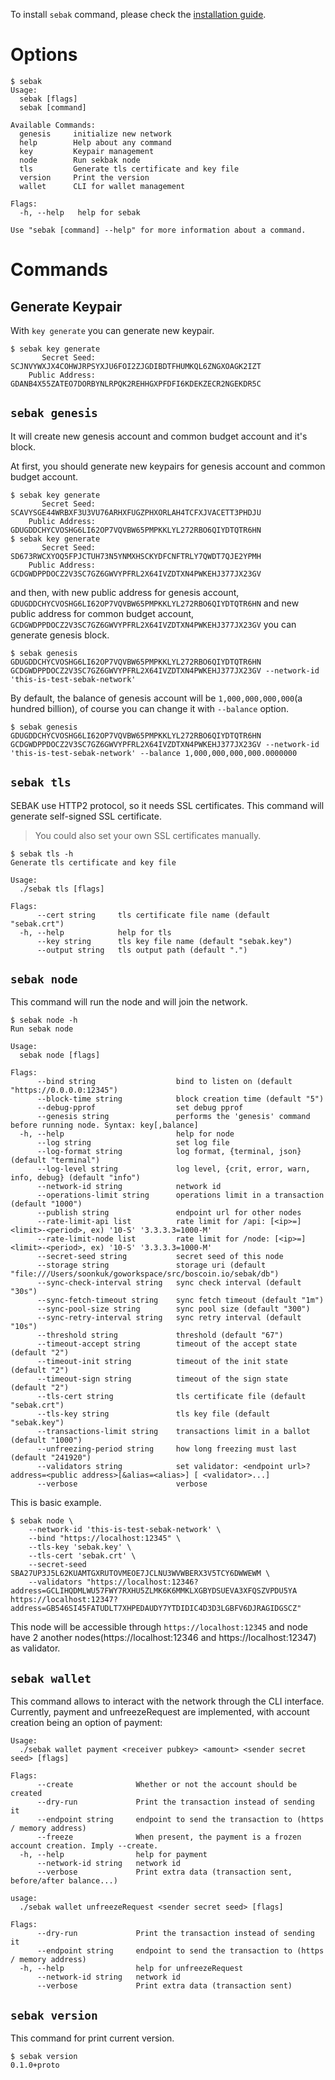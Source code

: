 To install `sebak` command, please check the [installation guide](./sebak_Installation.md).

# Options
```
$ sebak
Usage:
  sebak [flags]
  sebak [command]

Available Commands:
  genesis     initialize new network
  help        Help about any command
  key         Keypair management
  node        Run sekbak node
  tls         Generate tls certificate and key file
  version     Print the version
  wallet      CLI for wallet management

Flags:
  -h, --help   help for sebak

Use "sebak [command] --help" for more information about a command.
```

# Commands
## Generate Keypair

With `key generate` you can generate new keypair.

```
$ sebak key generate
       Secret Seed: SCJNVYWXJX4COHWJRPSYXJU6FOI2ZJGDIBDTFHUMKQL6ZNGXOAGK2IZT
    Public Address: GDANB4X55ZATEO7DORBYNLRPQK2REHHGXPFDFI6KDEKZECR2NGEKDR5C
```

## `sebak genesis`

It will create new genesis account and common budget account and it's block.

At first, you should generate new keypairs for genesis account and common budget account.
```
$ sebak key generate
       Secret Seed: SCAVYSGE44WRBXF3U3VU76ARHXFUGZPHXORLAH4TCFXJVACETT3PHDJU
    Public Address: GDUGDDCHYCVOSHG6LI62OP7VQVBW65PMPKKLYL272RBO6QIYDTQTR6HN
$ sebak key generate
       Secret Seed: SD673RWCXYOQ5FPJCTUH73N5YNMXHSCKYDFCNFTRLY7QWDT7QJE2YPMH
    Public Address: GCDGWDPPDOCZ2V3SC7GZ6GWVYPFRL2X64IVZDTXN4PWKEHJ377JX23GV
```
and then, with new public address for genesis account, `GDUGDDCHYCVOSHG6LI62OP7VQVBW65PMPKKLYL272RBO6QIYDTQTR6HN` and new public address for common budget account, `GCDGWDPPDOCZ2V3SC7GZ6GWVYPFRL2X64IVZDTXN4PWKEHJ377JX23GV` you can generate genesis block.
```
$ sebak genesis GDUGDDCHYCVOSHG6LI62OP7VQVBW65PMPKKLYL272RBO6QIYDTQTR6HN GCDGWDPPDOCZ2V3SC7GZ6GWVYPFRL2X64IVZDTXN4PWKEHJ377JX23GV --network-id 'this-is-test-sebak-network'
```
By default, the balance of genesis account will be `1,000,000,000,000`(a hundred billion), of course you can change it with `--balance` option.

```
$ sebak genesis GDUGDDCHYCVOSHG6LI62OP7VQVBW65PMPKKLYL272RBO6QIYDTQTR6HN GCDGWDPPDOCZ2V3SC7GZ6GWVYPFRL2X64IVZDTXN4PWKEHJ377JX23GV --network-id 'this-is-test-sebak-network' --balance 1,000,000,000,000.0000000
```

## `sebak tls`
SEBAK use HTTP2 protocol, so it needs SSL certificates. This command will generate self-signed SSL certificate.

> You could also set your own SSL certificates manually.

```
$ sebak tls -h
Generate tls certificate and key file

Usage:
  ./sebak tls [flags]

Flags:
      --cert string     tls certificate file name (default "sebak.crt")
  -h, --help            help for tls
      --key string      tls key file name (default "sebak.key")
      --output string   tls output path (default ".")
```

## `sebak node`

This command will run the node and will join the network.

```
$ sebak node -h
Run sebak node

Usage:
  sebak node [flags]

Flags:
      --bind string                  bind to listen on (default "https://0.0.0.0:12345")
      --block-time string            block creation time (default "5")
      --debug-pprof                  set debug pprof
      --genesis string               performs the 'genesis' command before running node. Syntax: key[,balance]
  -h, --help                         help for node
      --log string                   set log file
      --log-format string            log format, {terminal, json} (default "terminal")
      --log-level string             log level, {crit, error, warn, info, debug} (default "info")
      --network-id string            network id
      --operations-limit string      operations limit in a transaction (default "1000")
      --publish string               endpoint url for other nodes
      --rate-limit-api list          rate limit for /api: [<ip>=]<limit>-<period>, ex) '10-S' '3.3.3.3=1000-M'
      --rate-limit-node list         rate limit for /node: [<ip>=]<limit>-<period>, ex) '10-S' '3.3.3.3=1000-M'
      --secret-seed string           secret seed of this node
      --storage string               storage uri (default "file:///Users/soonkuk/goworkspace/src/boscoin.io/sebak/db")
      --sync-check-interval string   sync check interval (default "30s")
      --sync-fetch-timeout string    sync fetch timeout (default "1m")
      --sync-pool-size string        sync pool size (default "300")
      --sync-retry-interval string   sync retry interval (default "10s")
      --threshold string             threshold (default "67")
      --timeout-accept string        timeout of the accept state (default "2")
      --timeout-init string          timeout of the init state (default "2")
      --timeout-sign string          timeout of the sign state (default "2")
      --tls-cert string              tls certificate file (default "sebak.crt")
      --tls-key string               tls key file (default "sebak.key")
      --transactions-limit string    transactions limit in a ballot (default "1000")
      --unfreezing-period string     how long freezing must last (default "241920")
      --validators string            set validator: <endpoint url>?address=<public address>[&alias=<alias>] [ <validator>...]
      --verbose                      verbose
```

This is basic example.
```
$ sebak node \
    --network-id 'this-is-test-sebak-network' \
    --bind "https://localhost:12345" \
    --tls-key 'sebak.key' \
    --tls-cert 'sebak.crt' \
    --secret-seed SBA27UP3J5L62KUAMTGXRUTOVMEOE7JCLNU3WVWBERX3V5TCY6DWWEWM \
    --validators "https://localhost:12346?address=GCLIHQDMLWU57FWY7RXHU5ZLMK6K6MMKLXGBYDSUEVA3XFQSZVPDU5YA https://localhost:12347?address=GB546SI45FATUDLT7XHPEDAUDY7YTDIDIC4D3D3LGBFV6DJRAGIDGSCZ"
```

This node will be accessible through `https://localhost:12345` and node have 2 another nodes(https://localhost:12346 and https://localhost:12347) as validator.

## `sebak wallet`

This command allows to interact with the network through the CLI interface.
Currently, payment and unfreezeRequest are implemented, with account creation being an option of payment:
```
Usage:
  ./sebak wallet payment <receiver pubkey> <amount> <sender secret seed> [flags]

Flags:
      --create              Whether or not the account should be created
      --dry-run             Print the transaction instead of sending it
      --endpoint string     endpoint to send the transaction to (https / memory address)
      --freeze              When present, the payment is a frozen account creation. Imply --create.
  -h, --help                help for payment
      --network-id string   network id
      --verbose             Print extra data (transaction sent, before/after balance...)

usage:
  ./sebak wallet unfreezeRequest <sender secret seed> [flags]

Flags:
      --dry-run             Print the transaction instead of sending it
      --endpoint string     endpoint to send the transaction to (https / memory address)
  -h, --help                help for unfreezeRequest
      --network-id string   network id
      --verbose             Print extra data (transaction sent)
```

## `sebak version`

This command for print current version.
```
$ sebak version
0.1.0+proto
```